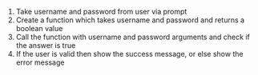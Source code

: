 1. Take username and password from user via prompt
2. Create a function which takes username and password and returns a boolean value
3. Call the function with username and password arguments and check if the answer is true
4. If the user is valid then show the success message, or else show the error message
